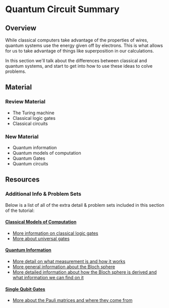 # Quantum Circuit Summary

## Overview

While classical computers take advantage of the properties of wires, quantum systems use the energy given off by electrons. This is what allows for us to take advantage of things like superposition in our calculations.

In this section we'll talk about the differences between classical and quantum systems, and start to get into how to use these ideas to colve problems.

## Material

### Review Material

* The Turing machine
* Classical logic gates
* Classical circuits

### New Material

* Quantum information
* Quantum models of computation
* Quantum Gates
* Quantum circuits

## Resources

### Additional Info & Problem Sets

Below is a list of all of the extra detail & problem sets included in this section of the tutorial:

#### [Classical Models of Computation](../classical-models-of-computation.md)

* [More information on classical logic gates](https://www.khanacademy.org/computing/ap-computer-science-principles/computers-101/logic-gates-and-circuits/a/logic-gates)
* [More about universal gates](https://www.electronics-tutorials.ws/logic/universal-gates.html)

#### [Quantum Information](../quantum-information.md)

* [More detail on what measurement is and how it works](https://towardsdatascience.com/understanding-basics-of-measurements-in-quantum-computation-4c885879eba0)
* [More general information about the Bloch sphere](https://www.quantiki.org/wiki/bloch-sphere)
* [More detailed information about how the Bloch sphere is derived and what information we can find on it](https://physics.stackexchange.com/questions/204090/understanding-the-bloch-sphere)

#### [Single Qubit Gates](../single-qubit-gates.md)

* [More about the Pauli matrices and where they come from](https://en.wikiversity.org/wiki/Pauli_matrices)

